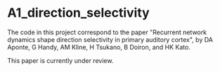 # A1_direction_selectivity

The code in this project correspond to the paper "Recurrent network dynamics shape direction selectivity in primary auditory cortex", by DA Aponte, G Handy, AM Kline, H Tsukano, B Doiron, and HK Kato.

This paper is currently under review.
